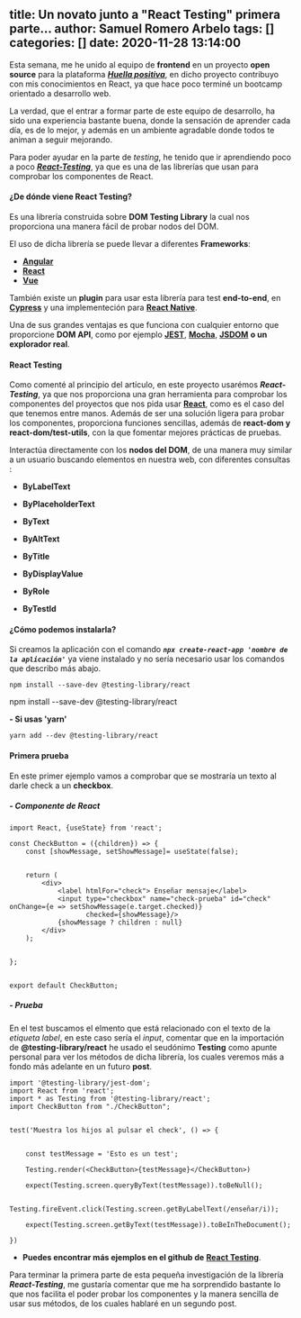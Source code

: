 title: Un novato junto a "React Testing" primera parte...
author: Samuel Romero Arbelo
tags: []
categories: []
date: 2020-11-28 13:14:00
---
Esta semana, me he unido al equipo de **frontend** en un proyecto **open source** para la plataforma [***Huella positiva***](https://huellapositiva.com/), en dicho proyecto contribuyo con mis conocimientos en React, ya que hace poco terminé un bootcamp orientado a desarrollo web.

La verdad, que el entrar a formar parte de este equipo de desarrollo, ha sido una experiencia bastante buena, donde la sensación de aprender cada día, es de lo mejor, y además en un ambiente agradable donde todos te animan a seguir mejorando.

Para poder ayudar en la parte de *testing*, he tenido que ir aprendiendo poco a poco [***React-Testing***](https://testing-library.com/docs/react-testing-library/intro), ya que es una de las librerías que usan para comprobar los componentes de React.


#### ¿De dónde viene React Testing?

Es una librería construida sobre **DOM Testing Library** la cual nos proporciona una manera fácil de probar nodos del DOM. 

El uso de dicha librería se puede llevar a diferentes **Frameworks**:

* [**Angular**](https://testing-library.com/docs/angular-testing-library/intro/)
* [**React**](https://testing-library.com/docs/react-testing-library/intro/)
* [**Vue**](https://testing-library.com/docs/vue-testing-library/intro/)

También existe un **plugin** para usar esta librería para test **end-to-end**, en [**Cypress**](https://testing-library.com/docs/cypress-testing-library/intro/) y una implementeción para [**React Native**](https://testing-library.com/docs/react-native-testing-library/intro/).

Una de sus grandes ventajas es que funciona con cualquier entorno que proporcione **DOM API**, como por ejemplo [**JEST**](https://jestjs.io/), [**Mocha**](https://mochajs.org/), [**JSDOM**](https://github.com/jsdom/jsdom) **o un explorador real**.

#### React Testing

Como comenté al principio del artículo, en este proyecto usarémos ***React-Testing***, ya que nos proporciona una gran herramienta para comprobar los componentes del proyectos que nos pida usar [**React**](https://react-bootstrap.github.io/), como es el caso del que tenemos entre manos. Además de ser una solución ligera para probar los componentes, proporciona funciones sencillas, además de **react-dom y react-dom/test-utils**, con la que fomentar mejores prácticas de pruebas.

Interactúa directamente con los **nodos del DOM**, de una manera muy similar a un usuario buscando elementos en nuestra web, con diferentes consultas :

* **ByLabelText**
   
* **ByPlaceholderText**

* **ByText**
     
* **ByAltText**
 
* **ByTitle**
 
* **ByDisplayValue**

* **ByRole**
 
* **ByTestId**

#### ¿Cómo podemos instalarla?

Si creamos la aplicación con el comando ***`npx create-react-app 'nombre de la aplicación'`*** ya viene instalado y no sería necesario usar los comandos que describo más abajo.

 `npm install --save-dev @testing-library/react`

npm install --save-dev @testing-library/react

**- Si usas 'yarn'**

`yarn add --dev @testing-library/react`


#### Primera prueba


En este primer ejemplo vamos a comprobar que se mostraría un texto al darle check a un **checkbox**.

##### - Componente de React
```
import React, {useState} from 'react';

const CheckButton = ({children}) => {
    const [showMessage, setShowMessage]= useState(false);


    return (
        <div>
            <label htmlFor="check"> Enseñar mensaje</label>
            <input type="checkbox" name="check-prueba" id="check" onChange={e => setShowMessage(e.target.checked)}
                   checked={showMessage}/>
            {showMessage ? children : null}
        </div>
    );


};


export default CheckButton;
```

##### - Prueba

En el test buscamos el elmento que está relacionado con el texto de la *etiqueta label*, en este caso sería el *input*, comentar que en la importación de **@testing-library/react** he usado el seudónimo **Testing** como apunte personal para ver los métodos de dicha librería, los cuales veremos más a fondo más adelante en un futuro **post**.

```
import '@testing-library/jest-dom';
import React from 'react';
import * as Testing from '@testing-library/react';
import CheckButton from "./CheckButton";


test('Muestra los hijos al pulsar el check', () => {


    const testMessage = 'Esto es un test';

    Testing.render(<CheckButton>{testMessage}</CheckButton>)

    expect(Testing.screen.queryByText(testMessage)).toBeNull();

    Testing.fireEvent.click(Testing.screen.getByLabelText(/enseñar/i));

    expect(Testing.screen.getByText(testMessage)).toBeInTheDocument();

})
```

 -  **Puedes encontrar más ejemplos en el github de** [**React Testing**](https://github.com/testing-library/react-testing-library#basic-example).

Para terminar la primera parte de esta pequeña investigación de la librería ***React-Testing***, me gustaría comentar que me ha sorprendido bastante lo que nos facilita el poder probar los componentes y la manera sencilla de usar sus métodos, de los cuales hablaré en un segundo post.